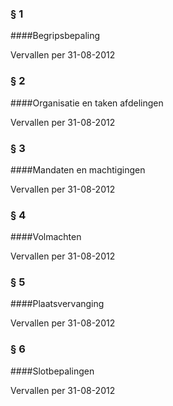 <meta http-equiv='Content-Type' content='text/html; charset=utf-8' />

### §  1  

####Begripsbepaling

Vervallen per 31-08-2012 

### §  2  

####Organisatie en taken afdelingen

Vervallen per 31-08-2012 

### §  3 

####Mandaten en machtigingen

Vervallen per 31-08-2012 

### §  4  

####Volmachten

Vervallen per 31-08-2012 

### §  5  

####Plaatsvervanging

Vervallen per 31-08-2012 

### §  6  

####Slotbepalingen

Vervallen per 31-08-2012 

